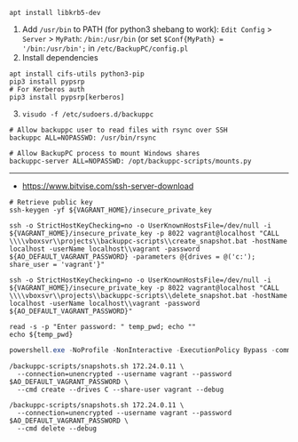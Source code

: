 ```shell
apt install libkrb5-dev
```

1. Add `/usr/bin` to PATH (for python3 shebang to work): `Edit Config` > `Server` > `MyPath`: `/bin:/usr/bin` (or set `$Conf{MyPath} = '/bin:/usr/bin';` in `/etc/BackupPC/config.pl`
2. Install dependencies
```shell
apt install cifs-utils python3-pip
pip3 install pypsrp
# For Kerberos auth
pip3 install pypsrp[kerberos]
```
3. `visudo -f /etc/sudoers.d/backuppc`
```
# Allow backuppc user to read files with rsync over SSH
backuppc ALL=NOPASSWD: /usr/bin/rsync

# Allow BackupPC process to mount Windows shares
backuppc-server ALL=NOPASSWD: /opt/backuppc-scripts/mounts.py
```
------
* https://www.bitvise.com/ssh-server-download

```shell
# Retrieve public key
ssh-keygen -yf ${VAGRANT_HOME}/insecure_private_key

ssh -o StrictHostKeyChecking=no -o UserKnownHostsFile=/dev/null -i ${VAGRANT_HOME}/insecure_private_key -p 8022 vagrant@localhost "CALL \\\\vboxsvr\\projects\\backuppc-scripts\\create_snapshot.bat -hostName localhost -userName localhost\\vagrant -password ${AO_DEFAULT_VAGRANT_PASSWORD} -parameters @{drives = @('c:'); share_user = 'vagrant'}"

ssh -o StrictHostKeyChecking=no -o UserKnownHostsFile=/dev/null -i ${VAGRANT_HOME}/insecure_private_key -p 8022 vagrant@localhost "CALL \\\\vboxsvr\\projects\\backuppc-scripts\\delete_snapshot.bat -hostName localhost -userName localhost\\vagrant -password ${AO_DEFAULT_VAGRANT_PASSWORD}"

read -s -p "Enter password: " temp_pwd; echo ""
echo ${temp_pwd}
```

```powershell
powershell.exe -NoProfile -NonInteractive -ExecutionPolicy Bypass -command . '\\VBOXSVR\projects\backuppc-scripts\snapshots.ps1'; CreateSnapshot -parameters @{drives = @('c'); share_user = 'vagrant'}
```

```shell
/backuppc-scripts/snapshots.sh 172.24.0.11 \
  --connection=unencrypted --username vagrant --password $AO_DEFAULT_VAGRANT_PASSWORD \
  --cmd create --drives C --share-user vagrant --debug

/backuppc-scripts/snapshots.sh 172.24.0.11 \
  --connection=unencrypted --username vagrant --password $AO_DEFAULT_VAGRANT_PASSWORD \
  --cmd delete --debug
```
